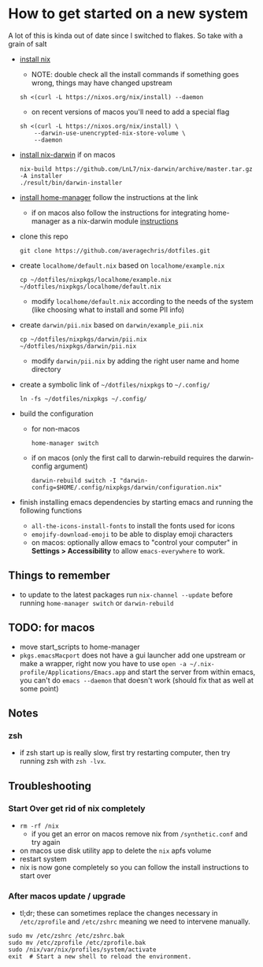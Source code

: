 # How to get started on a new system

A lot of this is kinda out of date since I switched to flakes.
So take with a grain of salt

- [install nix](https://nixos.org/download.html#nix-quick-install "nixos")

  - NOTE: double check all the install commands if something goes wrong,
    things may have changed upstream

  ```shell
  sh <(curl -L https://nixos.org/nix/install) --daemon
  ```

  - on recent versions of macos you'll need to add a special flag

  ```shell
  sh <(curl -L https://nixos.org/nix/install) \
      --darwin-use-unencrypted-nix-store-volume \
      --daemon
  ```

- [install nix-darwin](https://github.com/LnL7/nix-darwin#install "nix-darwin-install-instructions")
  if on macos

  ```shell
  nix-build https://github.com/LnL7/nix-darwin/archive/master.tar.gz -A installer
  ./result/bin/darwin-installer
  ```

- [install home-manager](https://github.com/nix-community/home-manager#installation)
  follow the instructions at the link

  - if on macos also follow the instructions for integrating home-manager as a nix-darwin
    module [instructions](https://nix-community.github.io/home-manager/index.html#sec-install-nix-darwin-module)

- clone this repo

  ```shell
  git clone https://github.com/averagechris/dotfiles.git
  ```

- create `localhome/default.nix` based on `localhome/example.nix`

  ```shell
  cp ~/dotfiles/nixpkgs/localhome/example.nix ~/dotfiles/nixpkgs/localhome/default.nix
  ```

  - modify `localhome/default.nix` according to the needs of the system
    (like choosing what to install and some PII info)

- create `darwin/pii.nix` based on `darwin/example_pii.nix`

  ```shell
  cp ~/dotfiles/nixpkgs/darwin/pii.nix ~/dotfiles/nixpkgs/darwin/pii.nix
  ```

  - modify `darwin/pii.nix` by adding the right user name and home directory

- create a symbolic link of `~/dotfiles/nixpkgs` to `~/.config/`

  ```shell
  ln -fs ~/dotfiles/nixpkgs ~/.config/
  ```

- build the configuration

  - for non-macos

    ```shell
    home-manager switch
    ```

  - if on macos
    (only the first call to darwin-rebuild requires the darwin-config argument)

    ```shell
    darwin-rebuild switch -I "darwin-config=$HOME/.config/nixpkgs/darwin/configuration.nix"
    ```

- finish installing emacs dependencies by starting emacs and running the following
  functions

  - `all-the-icons-install-fonts` to install the fonts used for icons
  - `emojify-download-emoji` to be able to display emoji characters
  - on macos: optionally allow emacs to "control your computer" in
    **Settings > Accessibility** to allow `emacs-everywhere` to work.

## Things to remember

- to update to the latest packages run `nix-channel --update`
  before running `home-manager switch` or `darwin-rebuild`

## TODO: for macos

- move start_scripts to home-manager
- `pkgs.emacsMacport` does not have a gui launcher add one upstream or make a wrapper,
  right now you have to use `open -a ~/.nix-profile/Applications/Emacs.app` and
  start the server from within emacs, you can't do `emacs --daemon` that doesn't
  work (should fix that as well at some point)

## Notes

### zsh

- if zsh start up is really slow, first try restarting computer, then try running
  zsh with `zsh -lvx`.

## Troubleshooting

### Start Over get rid of nix completely

- `rm -rf /nix`
  - if you get an error on macos remove nix from `/synthetic.conf` and try again
- on macos use disk utility app to delete the `nix` apfs volume
- restart system
- nix is now gone completely so you can follow the install instructions to start
  over

### After macos update / upgrade

- tl;dr; these can sometimes replace the changes necessary in
  `/etc/zprofile` and `/etc/zshrc` meaning we need to intervene manually.

```shell
sudo mv /etc/zshrc /etc/zshrc.bak
sudo mv /etc/zprofile /etc/zprofile.bak
sudo /nix/var/nix/profiles/system/activate
exit  # Start a new shell to reload the environment.
```
